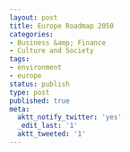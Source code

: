 ```yaml
---
layout: post
title: Europe Roadmap 2050
categories:
- Business &amp; Finance
- Culture and Society
tags:
- environment
- europe
status: publish
type: post
published: true
meta:
  aktt_notify_twitter: 'yes'
  _edit_last: '1'
  aktt_tweeted: '1'
---
```


